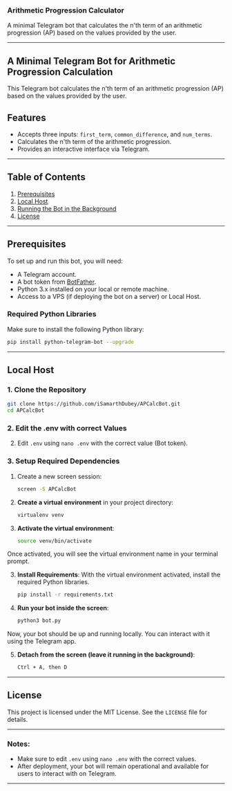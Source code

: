 ### Arithmetic Progression Calculator

A minimal Telegram bot that calculates the n'th term of an arithmetic progression (AP) based on the values provided by the user.

---

## A Minimal Telegram Bot for Arithmetic Progression Calculation

This Telegram bot calculates the n'th term of an arithmetic progression (AP) based on the values provided by the user.

## Features
- Accepts three inputs: `first_term`, `common_difference`, and `num_terms`.
- Calculates the n'th term of the arithmetic progression.
- Provides an interactive interface via Telegram.

---

## Table of Contents
1. [Prerequisites](#prerequisites)
2. [Local Host](#local-host)
3. [Running the Bot in the Background](#running-the-bot-in-the-background)
4. [License](#license)

---

## Prerequisites

To set up and run this bot, you will need:
- A Telegram account.
- A bot token from [BotFather](https://core.telegram.org/bots#botfather).
- Python 3.x installed on your local or remote machine.
- Access to a VPS (if deploying the bot on a server) or Local Host.

### Required Python Libraries
Make sure to install the following Python library:
```bash
pip install python-telegram-bot --upgrade
```

---

## Local Host

### 1. Clone the Repository

```bash
git clone https://github.com/iSamarthDubey/APCalcBot.git
cd APCalcBot
```

### 2. Edit the .env with correct Values

2. Edit `.env` using `nano .env` with the correct value (Bot token).

### 3. Setup Required Dependencies

1. Create a new screen session:
   ```bash
   screen -S APCalcBot
   ```
2. **Create a virtual environment** in your project directory:
   ```bash
   virtualenv venv
   ```

3. **Activate the virtual environment**:
     ```bash
     source venv/bin/activate
     ```
Once activated, you will see the virtual environment name in your terminal prompt.

3. **Install Requirements**:
With the virtual environment activated, install the required Python libraries.
   ```bash
   pip install -r requirements.txt
   ```

4. **Run your bot inside the screen**:
   ```bash
   python3 bot.py 
   ```
Now, your bot should be up and running locally. You can interact with it using the Telegram app.

5. **Detach from the screen (leave it running in the background)**:
   ```bash
   Ctrl + A, then D
   ```

---

## License

This project is licensed under the MIT License. See the `LICENSE` file for details.

---

### Notes:
- Make sure to edit `.env` using `nano .env` with the correct values.
- After deployment, your bot will remain operational and available for users to interact with on Telegram.

---
